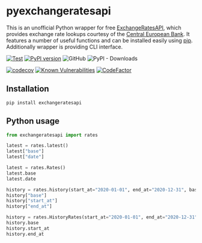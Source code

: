 # pyexchangeratesapi

This is an unofficial Python wrapper for free [ExchangeRatesAPI](https://github.com/exchangeratesapi/exchangeratesapi), which provides exchange rate lookups courtesy of the [Central European Bank](https://www.ecb.europa.eu/stats/policy_and_exchange_rates/euro_reference_exchange_rates/html/index.en.html). It features a number of useful functions and can be installed easily using [pip](https://pypi.org/project/pip/).
Additionally wrapper is providing CLI interface. 

[![Test](https://github.com/jsporna/pyexchangeratesapi/workflows/Test/badge.svg)](https://github.com/jsporna/pyexchangeratesapi/actions?query=workflow%3ATest)
[![PyPI version](https://badge.fury.io/py/exchangeratesapi.svg)](https://badge.fury.io/py/exchangeratesapi)
![GitHub](https://img.shields.io/github/license/jsporna/pyexchangeratesapi)
![PyPI - Downloads](https://img.shields.io/pypi/dm/exchangeratesapi)

[![codecov](https://codecov.io/gh/jsporna/pyexchangeratesapi/branch/main/graph/badge.svg?token=IF6K8NPW1Q)](https://codecov.io/gh/jsporna/pyexchangeratesapi)
[![Known Vulnerabilities](https://snyk.io/test/github/jsporna/pyexchangeratesapi/badge.svg?targetFile=requirements.txt)](https://snyk.io/test/github/jsporna/pyexchangeratesapi?targetFile=requirements.txt)
[![CodeFactor](https://www.codefactor.io/repository/github/jsporna/pyexchangeratesapi/badge)](https://www.codefactor.io/repository/github/jsporna/pyexchangeratesapi)


## Installation

```shell
pip install exchangeratesapi
```

## Python usage

```python
from exchangeratesapi import rates

latest = rates.latest()
latest["base"]
latest["date"]

latest = rates.Rates()
latest.base
latest.date

history = rates.history(start_at="2020-01-01", end_at="2020-12-31", base="PLN")
history["base"]
history["start_at"]
history["end_at"]

history = rates.HistoryRates(start_at="2020-01-01", end_at="2020-12-31", base="PLN")
history.base
history.start_at
history.end_at
```